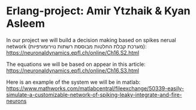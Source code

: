 # Erlang-project: Amir Ytzhaik & Kyan Asleem
In our project we will build a decision making based on spikes nerual network (מערכת קבלת החלטות מבוססת רשתות נוירומורפיות):
https://neuronaldynamics.epfl.ch/online/Ch16.S2.html 

The equations we will be based on appear in this article:
https://neuronaldynamics.epfl.ch/online/Ch16.S3.html

Here is an example of the system we will be in matlab:
https://www.mathworks.com/matlabcentral/fileexchange/50339-easily-simulate-a-customizable-network-of-spiking-leaky-integrate-and-fire-neurons
